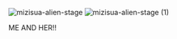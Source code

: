  ![mizisua-alien-stage](https://github.com/user-attachments/assets/c92613c5-a4b6-4925-b2fc-5c0f4a051e8f)  ![mizisua-alien-stage (1)](https://github.com/user-attachments/assets/8ea6c754-77b5-4f4b-964e-b3c0554a15c2) 

ME AND HER!!

